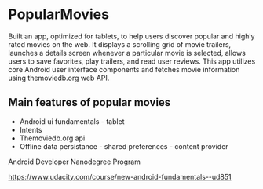 # PopularMovies

Built an app, optimized for tablets, to help users discover popular and highly rated movies on the web. It displays a scrolling grid of movie trailers, launches a details screen whenever a particular movie is selected, allows users to save favorites, play trailers, and read user reviews. This app utilizes core Android user interface components and fetches movie information using themoviedb.org web API.

Main features of popular movies 
--------------------------------
* Android ui fundamentals - tablet
* Intents
* Themoviedb.org api
* Offline data persistance - shared preferences - content provider


Android Developer Nanodegree Program 

https://www.udacity.com/course/new-android-fundamentals--ud851 
